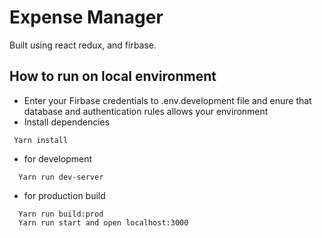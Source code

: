 # Expense Manager
 Built using react redux, and firbase.
 
 ## How to run on local environment
 - Enter your Firbase credentials to .env.development file and enure that database and authentication rules allows your environment
 - Install dependencies
 
 ```
  Yarn install
 ```
 
 - for development
 
 ```
   Yarn run dev-server 
 ```
 
 - for production build
 
 ```
   Yarn run build:prod
   Yarn run start and open localhost:3000 
   
 ```